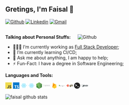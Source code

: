 ## Gretings, I'm Faisal 🚀

[![Github](https://img.shields.io/badge/-Github-000?style=flat&logo=Github&logoColor=white)](https://github.com/iqbalfaisal/)
[![Linkedin](https://img.shields.io/badge/-LinkedIn-blue?style=flat&logo=Linkedin&logoColor=white)](https://www.linkedin.com/in/faisal-iqbal-540a52112/)
[![Gmail](https://img.shields.io/badge/-Gmail-c14438?style=flat&logo=Gmail&logoColor=white)](mailto:7faisaliqbal@gmail.com)
<br />
<br />

<img width="55%" align="right" alt="Github" src="https://raw.githubusercontent.com/onimur/.github/master/.resources/git-header.svg" />
  
  
**Talking about Personal Stuffs:**


- 👨🏽‍💻 I’m currently working as [Full Stack Developer](https://www.mongodb.com/mern-stack);
- 🌱 I’m currently learning CI/CD; 
- 💬 Ask me about anything, I am happy to help;
- ⚡️ Fun-Fact: I have a degree in Software Engineering;


**Languages and Tools:**  

<code><img height="20" src="https://raw.githubusercontent.com/github/explore/59009b1589a883459c0ae19044e3e7e3ec0c4e0a/topics/javascript/javascript.png"></code>
<code><img height="20" src="https://raw.githubusercontent.com/github/explore/80688e429a7d4ef2fca1e82350fe8e3517d3494d/topics/typescript/typescript.png"></code>
<code><img height="20" src="https://raw.githubusercontent.com/github/explore/80688e429a7d4ef2fca1e82350fe8e3517d3494d/topics/react-native/react-native.png"></code>
<code><img height="20" src="https://raw.githubusercontent.com/github/explore/80688e429a7d4ef2fca1e82350fe8e3517d3494d/topics/react/react.png"></code>
<code><img height="20" src="https://raw.githubusercontent.com/github/explore/80688e429a7d4ef2fca1e82350fe8e3517d3494d/topics/nodejs/nodejs.png"></code>
<code><img height="20" src="https://raw.githubusercontent.com/github/explore/80688e429a7d4ef2fca1e82350fe8e3517d3494d/topics/express/express.png"></code>
<code><img height="20" src="https://raw.githubusercontent.com/github/explore/80688e429a7d4ef2fca1e82350fe8e3517d3494d/topics/firebase/firebase.png"></code>
<code><img height="20" src="https://raw.githubusercontent.com/github/explore/80688e429a7d4ef2fca1e82350fe8e3517d3494d/topics/mongodb/mongodb.png"></code>
<code><img height="20" src="https://raw.githubusercontent.com/github/explore/80688e429a7d4ef2fca1e82350fe8e3517d3494d/topics/git/git.png"></code>
<code><img height="20" src="https://raw.githubusercontent.com/github/explore/80688e429a7d4ef2fca1e82350fe8e3517d3494d/topics/terminal/terminal.png"></code>
<code><img height="20" src="https://raw.githubusercontent.com/github/explore/80688e429a7d4ef2fca1e82350fe8e3517d3494d/topics/bash/bash.png"></code>

![faisal github stats](https://github-readme-stats.vercel.app/api?username=iqbalfaisal&show_icons=true&hide_border=true)





<!--
**iqbalfaisal/iqbalfaisal** is a ✨ _special_ ✨ repository because its `README.md` (this file) appears on your GitHub profile.

Here are some ideas to get you started:

- 🔭 I’m currently working on ...
- 🌱 I’m currently learning ...
- 👯 I’m looking to collaborate on ...
- 🤔 I’m looking for help with ...
- 💬 Ask me about ...
- 📫 How to reach me: ...
- 😄 Pronouns: ...
- ⚡ Fun fact: ...
-->

